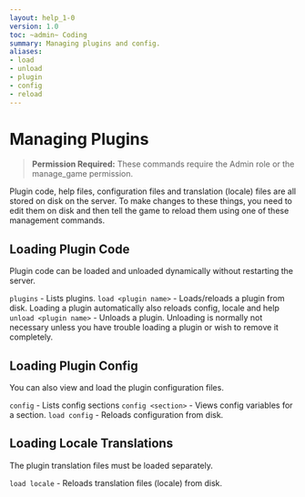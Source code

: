 ```yaml
---
layout: help_1-0
version: 1.0
toc: ~admin~ Coding
summary: Managing plugins and config.
aliases:
- load
- unload
- plugin
- config
- reload
---
```

# Managing Plugins

> **Permission Required:** These commands require the Admin role or the manage\_game permission.

Plugin code, help files, configuration files and translation (locale) files are all stored on disk on the server.  To make changes to these things, you need to edit them on disk and then tell the game to reload them using one of these management commands.

## Loading Plugin Code

Plugin code can be loaded and unloaded dynamically without restarting the server.

`plugins` - Lists plugins.
`load <plugin name>` - Loads/reloads a plugin from disk.
       Loading a plugin automatically also reloads config, locale and help
`unload <plugin name>` - Unloads a plugin.
       Unloading is normally not necessary unless you have trouble loading a plugin 
       or wish to remove it completely.

## Loading Plugin Config

You can also view and load the plugin configuration files.

`config` - Lists config sections
`config <section>` - Views config variables for a section.
`load config` - Reloads configuration from disk.
   
## Loading Locale Translations

The plugin translation files must be loaded separately.

`load locale` - Reloads translation files (locale) from disk.
